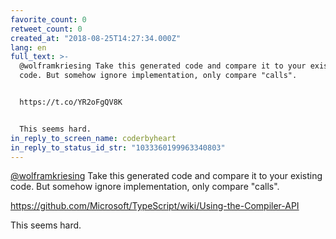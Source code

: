 ```yaml
---
favorite_count: 0
retweet_count: 0
created_at: "2018-08-25T14:27:34.000Z"
lang: en
full_text: >-
  @wolframkriesing Take this generated code and compare it to your existing
  code. But somehow ignore implementation, only compare "calls".


  https://t.co/YR2oFgQV8K


  This seems hard.
in_reply_to_screen_name: coderbyheart
in_reply_to_status_id_str: "1033360199963340803"
---
```


[@wolframkriesing](https://twitter.com/wolframkriesing) Take this generated code
and compare it to your existing code. But somehow ignore implementation, only
compare "calls".

<https://github.com/Microsoft/TypeScript/wiki/Using-the-Compiler-API>

This seems hard.

